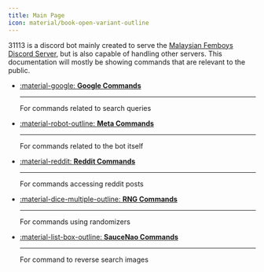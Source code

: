 ```yaml
---
title: Main Page
icon: material/book-open-variant-outline
---
```


31113 is a discord bot mainly created to serve the [Malaysian Femboys Discord Server](https://discord.femboy.my), but is also capable of handling other servers. This documentation will mostly be showing commands that are relevant to the public.

<div class="grid cards" markdown>

-   [:material-google: __Google Commands__](Commands/google.md)

    ---

    For commands related to search queries

-   [:material-robot-outline: __Meta Commands__](Commands/meta.md)
    
    ---

    For commands related to the bot itself

-   [:material-reddit: __Reddit Commands__](Commands/reddit.md)

    ---

    For commands accessing reddit posts

-   [:material-dice-multiple-outline: __RNG Commands__](Commands/rng.md)

    ---

    For commands using randomizers

-   [:material-list-box-outline: __SauceNao Commands__](Commands/saucenao.md)

    ---

    For command to reverse search images

</div>